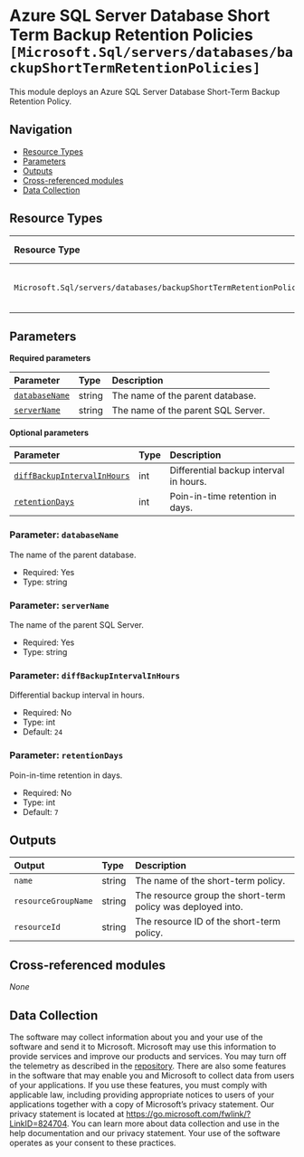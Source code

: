 # Azure SQL Server Database Short Term Backup Retention Policies `[Microsoft.Sql/servers/databases/backupShortTermRetentionPolicies]`

This module deploys an Azure SQL Server Database Short-Term Backup Retention Policy.

## Navigation

- [Resource Types](#Resource-Types)
- [Parameters](#Parameters)
- [Outputs](#Outputs)
- [Cross-referenced modules](#Cross-referenced-modules)
- [Data Collection](#Data-Collection)

## Resource Types

| Resource Type | API Version |
| :-- | :-- |
| `Microsoft.Sql/servers/databases/backupShortTermRetentionPolicies` | [2023-08-01-preview](https://learn.microsoft.com/en-us/azure/templates/Microsoft.Sql/servers/databases/backupShortTermRetentionPolicies) |

## Parameters

**Required parameters**

| Parameter | Type | Description |
| :-- | :-- | :-- |
| [`databaseName`](#parameter-databasename) | string | The name of the parent database. |
| [`serverName`](#parameter-servername) | string | The name of the parent SQL Server. |

**Optional parameters**

| Parameter | Type | Description |
| :-- | :-- | :-- |
| [`diffBackupIntervalInHours`](#parameter-diffbackupintervalinhours) | int | Differential backup interval in hours. |
| [`retentionDays`](#parameter-retentiondays) | int | Poin-in-time retention in days. |

### Parameter: `databaseName`

The name of the parent database.

- Required: Yes
- Type: string

### Parameter: `serverName`

The name of the parent SQL Server.

- Required: Yes
- Type: string

### Parameter: `diffBackupIntervalInHours`

Differential backup interval in hours.

- Required: No
- Type: int
- Default: `24`

### Parameter: `retentionDays`

Poin-in-time retention in days.

- Required: No
- Type: int
- Default: `7`


## Outputs

| Output | Type | Description |
| :-- | :-- | :-- |
| `name` | string | The name of the short-term policy. |
| `resourceGroupName` | string | The resource group the short-term policy was deployed into. |
| `resourceId` | string | The resource ID of the short-term policy. |

## Cross-referenced modules

_None_

## Data Collection

The software may collect information about you and your use of the software and send it to Microsoft. Microsoft may use this information to provide services and improve our products and services. You may turn off the telemetry as described in the [repository](https://aka.ms/avm/telemetry). There are also some features in the software that may enable you and Microsoft to collect data from users of your applications. If you use these features, you must comply with applicable law, including providing appropriate notices to users of your applications together with a copy of Microsoft’s privacy statement. Our privacy statement is located at <https://go.microsoft.com/fwlink/?LinkID=824704>. You can learn more about data collection and use in the help documentation and our privacy statement. Your use of the software operates as your consent to these practices.
